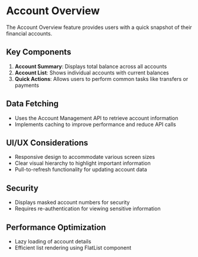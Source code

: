 # Account Overview

The Account Overview feature provides users with a quick snapshot of their financial accounts.

## Key Components

1. **Account Summary**: Displays total balance across all accounts
2. **Account List**: Shows individual accounts with current balances
3. **Quick Actions**: Allows users to perform common tasks like transfers or payments

## Data Fetching

- Uses the Account Management API to retrieve account information
- Implements caching to improve performance and reduce API calls

## UI/UX Considerations

- Responsive design to accommodate various screen sizes
- Clear visual hierarchy to highlight important information
- Pull-to-refresh functionality for updating account data

## Security

- Displays masked account numbers for security
- Requires re-authentication for viewing sensitive information

## Performance Optimization

- Lazy loading of account details
- Efficient list rendering using FlatList component